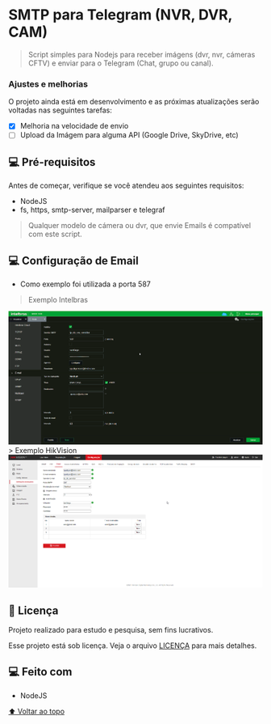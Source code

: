 # SMTP para Telegram (NVR, DVR, CAM)

<!---Esses são exemplos. Veja https://shields.io para outras pessoas ou para personalizar este conjunto de escudos. Você pode querer incluir dependências, status do projeto e informações de licença aqui--->

> Script simples para Nodejs para receber imágens (dvr, nvr, cámeras CFTV) e enviar para o Telegram (Chat, grupo ou canal).

### Ajustes e melhorias

O projeto ainda está em desenvolvimento e as próximas atualizações serão voltadas nas seguintes tarefas:

- [x] Melhoria na velocidade de envio 
- [ ] Upload da Imágem para alguma API (Google Drive, SkyDrive, etc)

## 💻 Pré-requisitos

Antes de começar, verifique se você atendeu aos seguintes requisitos:
<!---Estes são apenas requisitos de exemplo. Adicionar, duplicar ou remover conforme necessário--->
* NodeJS
* fs, https, smtp-server, mailparser e telegraf
> Qualquer modelo de cámera ou dvr, que envie Emails é compatível com este script.

## 💻 Configuração de Email

* Como exemplo foi utilizada a porta 587

> Exemplo Intelbras
<img src="msedge_Bwhvw6kJ6R.png" alt="exemplo">
> Exemplo HikVision
<img src="msedge_SkQxaS6gGV.png" alt="exemplo">

## 📝 Licença
Projeto realizado para estudo e pesquisa, sem fins lucrativos.

Esse projeto está sob licença. Veja o arquivo [LICENÇA](LICENSE.md) para mais detalhes.

## 💻 Feito com
* NodeJS

[⬆ Voltar ao topo](#smtp_dvr_telegram)<br>
